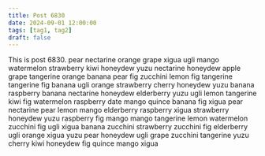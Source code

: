 ```yaml
---
title: Post 6830
date: 2024-09-01 12:00:00
tags: [tag1, tag2]
draft: false
---
```

This is post 6830.
pear
nectarine
orange
grape
xigua
ugli
mango
watermelon
strawberry
kiwi
honeydew
yuzu
nectarine
honeydew
apple
grape
tangerine
orange
banana
pear
fig
zucchini
lemon
fig
tangerine
tangerine
fig
banana
ugli
orange
strawberry
cherry
honeydew
yuzu
banana
raspberry
banana
nectarine
honeydew
elderberry
yuzu
ugli
lemon
tangerine
kiwi
fig
watermelon
raspberry
date
mango
quince
banana
fig
xigua
pear
nectarine
pear
lemon
mango
elderberry
raspberry
xigua
strawberry
honeydew
yuzu
raspberry
fig
mango
mango
tangerine
lemon
watermelon
zucchini
fig
ugli
xigua
banana
zucchini
strawberry
zucchini
fig
elderberry
ugli
orange
xigua
yuzu
pear
honeydew
ugli
grape
zucchini
tangerine
yuzu
cherry
kiwi
honeydew
fig
quince
mango
xigua
